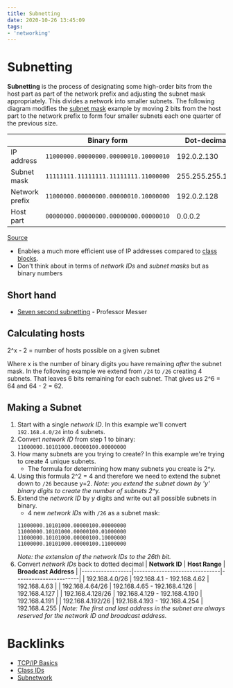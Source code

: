 ```yaml
---
title: Subnetting
date: 2020-10-26 13:45:09
tags:
- 'networking'
---
```


# Subnetting

**Subnetting** is the process of designating some high-order bits from the host part as part of the network prefix and adjusting the subnet mask appropriately. This divides a network into smaller subnets. The following diagram modifies the [subnet mask](2020-10-26--13-10-55Z--subnet_mask.md) example by moving 2 bits from the host part to the network prefix to form four smaller subnets each one quarter of the previous size. 

|                | **Binary form**                       | **Dot-decimal** |
|----------------|---------------------------------------|-----------------|
| IP address     | `11000000.00000000.00000010.10000010` | 192.0.2.130     |
| Subnet mask    | `11111111.11111111.11111111.11000000` | 255.255.255.192 |
| Network prefix | `11000000.00000000.00000010.10000000` | 192.0.2.128     |
| Host part      | `00000000.00000000.00000000.00000010` | 0.0.0.2         |

[Source](https://en.wikipedia.org/wiki/Subnetwork#Subnetting)

* Enables a much more efficient use of IP addresses compared to [class blocks](2020-10-26--13-26-44Z--class_ids.md).
* Don't think about in terms of _network IDs_ and _subnet masks_ but as binary numbers 

## Short hand

* [Seven second subnetting](https://www.youtube.com/watch?v=ZxAwQB8TZsM) - Professor Messer

## Calculating hosts

2^x - 2 = number of hosts possible on a given subnet

Where x is the number of binary digits you have remaining _after_ the subnet
mask. In the following example we extend from `/24` to `/26` creating 4 subnets.
That leaves 6 bits remaining for each subnet. That gives us 2^6 = 64 and 
64 - 2 = 62.

## Making a Subnet

1. Start with a single _network ID_. In this example we'll convert
	 `192.168.4.0/24` into 4 subnets.
2. Convert _network ID_ from step 1 to binary:
	 `11000000.10101000.00000100.00000000`
3. How many subnets are you trying to create? In this example we're trying to
	 create 4 unique subnets.
	 + The formula for determining how many subnets you create is 2^y.
4. Using this formula 2^2 = 4 and therefore we need to extend the subnet down to
   `/26` because y=2. 
   _Note: you extend the subnet down by 'y' binary digits to create the number of subnets 2^y._ 
5. Extend the _network ID_ by _y_ digits and write out all possible subnets in
	 binary. 
	 + 4 new _network IDs_ with `/26` as a subnet mask:
	 ```
	 11000000.10101000.00000100.00000000
	 11000000.10101000.00000100.01000000
	 11000000.10101000.00000100.10000000
	 11000000.10101000.00000100.11000000
	 ```
	 _Note: the extension of the network IDs to the 26th bit._
6. Convert _network IDs_ back to dotted decimal
	 | **Network ID**   | **Host Range**                | **Broadcast Address** |
	 |------------------|-------------------------------|-----------------------|
	 | 192.168.4.0/26   | 192.168.4.1 - 192.168.4.62    | 192.168.4.63          |
	 | 192.168.4.64/26  | 192.168.4.65 - 192.168.4.126  | 192.168.4.127         |
	 | 192.168.4.128/26 | 192.168.4.129 - 192.168.4.190 | 192.168.4.191         |
	 | 192.168.4.192/26 | 192.168.4.193 - 192.168.4.254 | 192.168.4.255         |
	 _Note: The first and last address in the subnet are always reserved for the
	 network ID and broadcast address._

# Backlinks

- [TCP/IP Basics](2020-10-20--13-19-53Z--tcp_ip_basics.md)
- [Class IDs](2020-10-26--13-26-44Z--class_ids.md)
- [Subnetwork](202106271022-subnetwork.md)
